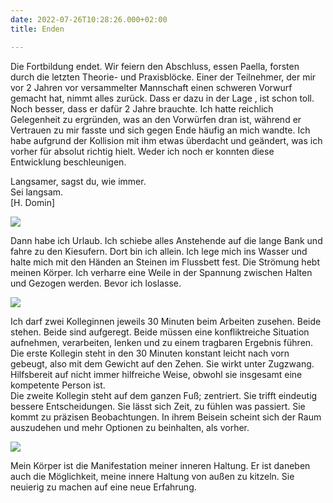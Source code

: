 ```yaml
---
date: 2022-07-26T10:28:26.000+02:00
title: Enden

---
```

Die Fortbildung endet. Wir feiern den Abschluss, essen Paella, forsten durch die letzten Theorie- und Praxisblöcke. Einer der Teilnehmer, der mir vor 2 Jahren vor versammelter Mannschaft einen schweren Vorwurf gemacht hat, nimmt alles zurück. Dass er dazu in der Lage , ist schon toll. Noch besser, dass er dafür 2 Jahre brauchte. Ich hatte reichlich Gelegenheit zu ergründen, was an den Vorwürfen dran ist, während er Vertrauen zu mir fasste und sich gegen Ende häufig an mich wandte. Ich habe aufgrund der Kollision mit ihm etwas überdacht und geändert, was ich vorher für absolut richtig hielt. Weder ich noch er konnten diese Entwicklung beschleunigen.

Langsamer, sagst du, wie immer.  
Sei langsam.  
\[H. Domin\]

![](/uploads/abgeerntetes-feld.jpg)

Dann habe ich Urlaub. Ich schiebe alles Anstehende auf die lange Bank und fahre zu den Kiesufern. Dort bin ich allein. Ich lege mich ins Wasser und halte mich mit den Händen an Steinen im Flussbett fest. Die Strömung hebt meinen Körper. Ich verharre eine Weile in der Spannung zwischen Halten und Gezogen werden. Bevor ich loslasse.

![](/uploads/man-kann-den-fluss-nicht-aufhalten.jpg)

Ich darf zwei Kolleginnen jeweils 30 Minuten beim Arbeiten zusehen. Beide stehen. Beide sind aufgeregt. Beide müssen eine konfliktreiche Situation aufnehmen, verarbeiten, lenken und zu einem tragbaren Ergebnis führen. Die erste Kollegin steht in den 30 Minuten konstant leicht nach vorn gebeugt, also mit dem Gewicht auf den Zehen. Sie wirkt unter Zugzwang. Hilfsbereit auf nicht immer hilfreiche Weise, obwohl sie insgesamt eine kompetente Person ist.  
Die zweite Kollegin steht auf dem ganzen Fuß; zentriert. Sie trifft eindeutig bessere Entscheidungen. Sie lässt sich Zeit, zu fühlen was passiert. Sie kommt zu präzisen Beobachtungen. In ihrem Beisein scheint sich der Raum auszudehen und mehr Optionen zu beinhalten, als vorher.

![](/uploads/blaue-tur.jpg)

Mein Körper ist die Manifestation meiner inneren Haltung. Er ist daneben auch die Möglichkeit, meine innere Haltung von außen zu kitzeln. Sie neuierig zu machen auf eine neue Erfahrung.